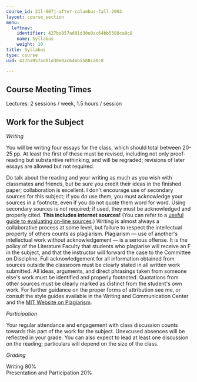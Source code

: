 ```yaml
---
course_id: 21l-007j-after-columbus-fall-2003
layout: course_section
menu:
  leftnav:
    identifier: 427ba957ad01d30e0ac64bb5588ca0c8
    name: Syllabus
    weight: 10
title: Syllabus
type: course
uid: 427ba957ad01d30e0ac64bb5588ca0c8

---
```


Course Meeting Times
--------------------

Lectures: 2 sessions / week, 1.5 hours / session

Work for the Subject
--------------------

_Writing_

You will be writing four essays for the class, which should total between 20-25 pp. At least the first of these must be revised, including not only proof-reading but substantive rethinking, and will be regraded; revisions of later essays are allowed but not required.

Do talk about the reading and your writing as much as you wish with classmates and friends, but be sure you credit their ideas in the finished paper; collaboration is excellent. I don't encourage use of secondary sources for this subject; if you do use them, you must acknowledge your sources in a footnote, even if you do not quote them word for word. Using secondary sources is not required; if used, they must be acknowledged and properly cited. **This includes internet sources!** (You can refer to a [useful guide to evaluating on-line sources](http://www.virtualsalt.com/evalu8it.htm).) Writing is almost always a collaborative process at some level, but failure to respect the intellectual property of others counts as plagiarism. Plagiarism — use of another's intellectual work without acknowledgement — is a serious offense. It is the policy of the Literature Faculty that students who plagiarise will receive an F in the subject, and that the instructor will forward the case to the Committee on Discipline. Full acknowledgement for all information obtained from sources outside the classroom must be clearly stated in all written work submitted. All ideas, arguments, and direct phrasings taken from someone else's work must be identified and properly footnoted. Quotations from other sources must be clearly marked as distinct from the student's own work. For further guidance on the proper forms of attribution see me, or consult the style guides available in the Writing and Communication Center and the [MIT Website on Plagiarism](http://cmsw.mit.edu/writing-and-communication-center/avoiding-plagiarism/).

_Participation_

Your regular attendance and engagement with class discussion counts towards this part of the work for the subject. Unexcused absences will be reflected in your grade. You can also expect to lead at least one discussion on the reading; particulars will depend on the size of the class.

_Grading_

Writing 80%  
Presentation and Participation 20%